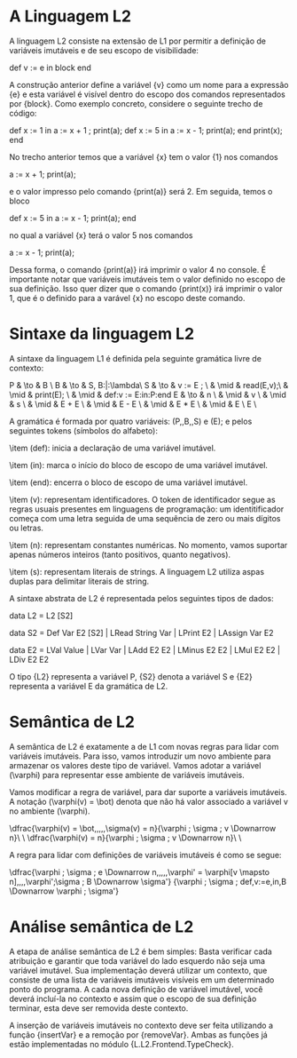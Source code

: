 # A Linguagem L2
A linguagem L2 consiste na extensão de L1 por permitir a definição de variáveis imutáveis e de seu escopo de visibilidade:

def v := e in
   block
end

A construção anterior define a variável {v} como um nome para a expressão {e} e esta variável é visível dentro do escopo dos comandos representados por {block}. Como exemplo concreto, considere o seguinte trecho de código:

def x := 1 in
  a := x + 1 ;
  print(a);
  def x := 5 in
    a := x - 1;
    print(a);
  end
  print(x);
end

No trecho anterior temos que a variável {x} tem o valor {1} nos comandos

a := x + 1;
print(a);

e o valor impresso pelo comando {print(a)} será 2.
Em seguida, temos o bloco

def x := 5 in
  a := x - 1;
  print(a);
end

no qual a variável {x} terá o valor 5 nos comandos

a := x - 1;
print(a);

Dessa forma, o comando {print(a)} irá imprimir o valor 4 no console. É importante notar que variáveis imutáveis tem o valor definido no escopo de sua definição. Isso quer dizer que o comando {print(x)} irá imprimir o valor 1, que é o definido para a varável {x} no escopo deste comando.

# Sintaxe da linguagem L2
A sintaxe da linguagem L1 é definida pela seguinte gramática livre de contexto:

P & \to  & B \\
B & \to  & S\, B\:|\:\lambda\\
S & \to  & v := E ; \\
  & \mid & read(E,v);\\
  & \mid & print(E); \\
  & \mid & def\:v := E\:in\:P\:end
E & \to  & n \\
  & \mid & v \\
  & \mid & s \\
  & \mid & E + E \\
  & \mid & E - E \\
  & \mid & E * E \\
  & \mid & E \ E \\

A gramática é formada por quatro variáveis: \(P,\,B,\,S\) e \(E\); e pelos seguintes tokens (símbolos do alfabeto):

\item \(def\): inicia a declaração de uma variável imutável.

\item \(in\): marca o início do bloco de escopo de uma variável imutável.

\item \(end\): encerra o bloco de escopo de uma variável imutável.

\item \(v\): representam identificadores. O token de identificador segue as regras usuais presentes em linguagens de programação: um identitificador começa com uma letra seguida de uma sequência de zero ou mais dígitos ou letras.

\item \(n\): representam constantes numéricas. No momento, vamos suportar apenas números inteiros (tanto positivos, quanto negativos).

\item \(s\): representam literais de strings. A linguagem L2 utiliza aspas duplas para delimitar literais de string.

A sintaxe abstrata de L2 é representada pelos seguintes tipos de dados:

data L2
  = L2 [S2]

data S2
  = Def Var E2 [S2]
  | LRead String Var
  | LPrint E2
  | LAssign Var E2

data E2
  = LVal Value
  | LVar Var
  | LAdd E2 E2
  | LMinus E2 E2
  | LMul E2 E2
  | LDiv E2 E2

O tipo {L2} representa a variável P, {S2} denota a variável S e {E2} representa a variável E  da gramática de L2.

# Semântica de L2

A semântica de L2 é exatamente a de L1 com novas regras para lidar com variáveis imutáveis. Para isso, vamos introduzir um novo ambiente para armazenar os valores deste tipo de variável. Vamos adotar a variável \(\varphi\) para representar esse ambiente de variáveis imutáveis.

Vamos modificar a regra de variável, para dar suporte a variáveis imutáveis. A notação \(\varphi(v) = \bot\) denota que não há valor associado a variável v no ambiente \(\varphi\).

  \dfrac{\varphi(v) = \bot\,\,\,\,\,\sigma(v) = n}{\varphi ; \sigma ; v \Downarrow n}\\ \\
  \dfrac{\varphi(v) = n}{\varphi ; \sigma ; v \Downarrow n}\\ \\

A regra para lidar com definições de variáveis imutáveis é como se segue:

  \dfrac{\varphi ; \sigma ; e \Downarrow n\,\,\,\,\,\varphi' = \varphi[v \mapsto n]\,\,\,\,\varphi';\sigma ; B \Downarrow \sigma'}
        {\varphi ; \sigma ; def\,v:=e\,in\,B \Downarrow \varphi ; \sigma'}

# Análise semântica de L2

A etapa de análise semântica de L2 é bem simples: Basta verificar cada atribuição e garantir que toda variável do lado esquerdo não seja uma variável imutável. Sua implementação deverá utilizar um contexto, que consiste de uma lista de variáveis imutáveis visíveis em um determinado ponto do programa. A cada nova definição de variável imutável, você deverá incluí-la no contexto e assim que o escopo de sua definição terminar, esta deve ser removida deste contexto.

A inserção de variáveis imutáveis no contexto deve ser feita utilizando a função {insertVar} e a remoção por {removeVar}. Ambas as funções já estão implementadas no módulo {L.L2.Frontend.TypeCheck}.
